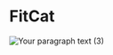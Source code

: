 # FitCat
![Your paragraph text (3)](https://github.com/MexJason/FitCat/assets/15134835/25886126-9e40-4a31-a0f3-7e83c7a647ed)
